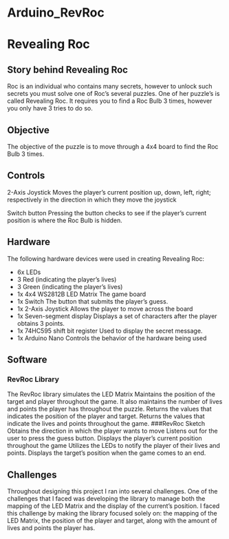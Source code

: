 # Arduino_RevRoc


# Revealing Roc

## Story behind Revealing Roc
Roc is an individual who contains many secrets, however to unlock such secrets you must solve one of Roc’s several puzzles. 
One of her puzzle’s is called Revealing Roc. It requires you to find a Roc Bulb 3 times, however you only have 3 tries to do so. 

## Objective

The objective of the puzzle is to move through a 4x4 board to find the 
Roc Bulb 3 times.

## Controls


2-Axis Joystick
	Moves the player’s current position up, down, left, right; respectively in the direction in which they move the joystick

Switch button
	Pressing the button checks to see if the player’s current position is where the Roc Bulb is hidden.


## Hardware
The following hardware devices were used in creating Revealing Roc:

- 6x LEDs
- 3 Red (indicating the player’s lives)
- 3 Green (indicating the player’s lives)
- 1x 4x4 WS2812B LED Matrix
  The game board
- 1x Switch
  The button that submits the player’s guess.
- 1x 2-Axis Joystick
  Allows the player to move across the board
- 1x Seven-segment display
  Displays a set of characters after the player obtains 3 points.
- 1x 74HC595 shift bit register
  Used to display the secret message.
- 1x Arduino Nano
  Controls the behavior of the hardware being used

## Software

### RevRoc Library
The RevRoc library simulates the LED Matrix
Maintains the position of the target and player throughout the game. It also maintains the number of lives and points the player has throughout the puzzle.
Returns the values that indicates the position of the player and target.
Returns the values that indicate the lives and points throughout the game.
###RevRoc Sketch
Obtains the direction in which the player wants to move
Listens out for the user to press the guess button.
Displays the player’s current position throughout the game
Utilizes the LEDs to notify the player of their lives and points.
Displays the target’s position when the game comes to an end.


## Challenges

Throughout designing this project I ran into several challenges. One of the challenges that I faced was developing the library to manage both the mapping of the LED Matrix and the display of the current’s position. I faced this challenge by making the library focused solely on: the mapping of the LED Matrix, the position of the player and target, along with the amount of lives and points the player has.

